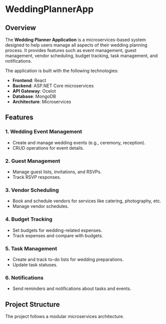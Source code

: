 # WeddingPlannerApp

## Overview
The **Wedding Planner Application** is a microservices-based system designed to help users manage all aspects of their wedding planning process. It provides features such as event management, guest management, vendor scheduling, budget tracking, task management, and notifications.

The application is built with the following technologies:
- **Frontend**: React
- **Backend**: ASP.NET Core microservices
- **API Gateway**: Ocelot
- **Database**: MongoDB
- **Architecture**: Microservices

## Features
### 1. **Wedding Event Management**
- Create and manage wedding events (e.g., ceremony, reception).
- CRUD operations for event details.

### 2. **Guest Management**
- Manage guest lists, invitations, and RSVPs.
- Track RSVP responses.

### 3. **Vendor Scheduling**
- Book and schedule vendors for services like catering, photography, etc.
- Manage vendor schedules.

### 4. **Budget Tracking**
- Set budgets for wedding-related expenses.
- Track expenses and compare with budgets.

### 5. **Task Management**
- Create and track to-do lists for wedding preparations.
- Update task statuses.

### 6. **Notifications**
- Send reminders and notifications about tasks and events.

## Project Structure
The project follows a modular microservices architecture.


